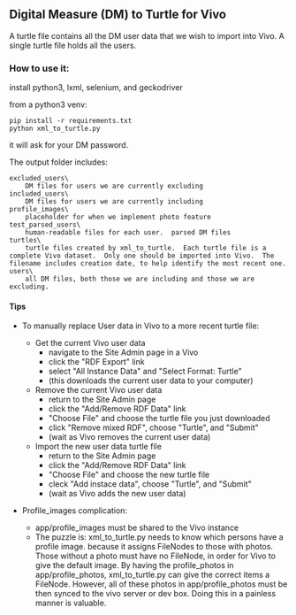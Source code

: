 ## Digital Measure (DM) to Turtle for Vivo

A turtle file contains all the DM user data that we wish to import into Vivo.  A single turtle file holds all the users.

### How to use it:

install python3, lxml, selenium, and geckodriver

from a python3 venv:
 
 ```
 pip install -r requirements.txt
 python xml_to_turtle.py
 ```

it will ask for your DM password.

The output folder includes:

    excluded_users\
        DM files for users we are currently excluding
    included_users\
        DM files for users we are currently including
    profile_images\
        placeholder for when we implement photo feature
    test_parsed_users\
        human-readable files for each user.  parsed DM files
    turtles\
        turtle files created by xml_to_turtle.  Each turtle file is a complete Vivo dataset.  Only one should be imported into Vivo.  The filename includes creation date, to help identify the most recent one.
    users\
        all DM files, both those we are including and those we are excluding.
    
#### Tips

- To manually replace User data in Vivo to a more recent turtle file:
    - Get the current Vivo user data
        - navigate to the Site Admin page in a Vivo
        - click the "RDF Export" link
        - select "All Instance Data" and "Select Format: Turtle"
        - (this downloads the current user data to your computer)
    - Remove the current Vivo user data
        - return to the Site Admin page
        - click the "Add/Remove RDF Data" link
        - "Choose File" and choose the turtle file you just downloaded
        - click "Remove mixed RDF", choose "Turtle", and "Submit"
        - (wait as Vivo removes the current user data)
    - Import the new user data turtle file
        - return to the Site Admin page
        - click the "Add/Remove RDF Data" link
        - "Choose File" and choose the new turtle file
        - cleck "Add instace data", choose "Turtle", and "Submit"
        - (wait as Vivo adds the new user data)

- Profile_images complication:
    - app/profile_images must be shared to the Vivo instance
    - The puzzle is:
        xml_to_turtle.py needs to know which persons have a profile image.
        because it assigns FileNodes to those with photos.
        Those without a photo must have no FileNode, in order for Vivo to give the default image.
        By having the profile_photos in app/profile_photos, xml_to_turtle.py can give the correct items a FileNode.
        However, all of these photos in app/profile_photos must be then synced to the vivo server or dev box.
        Doing this in a painless manner is valuable.


